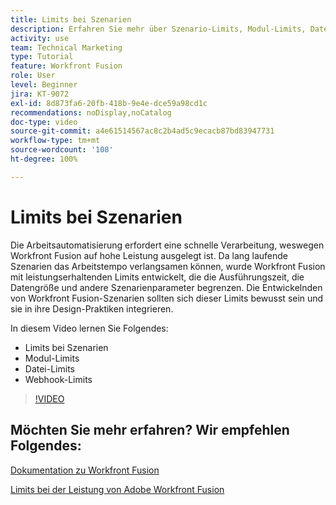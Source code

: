 ```yaml
---
title: Limits bei Szenarien
description: Erfahren Sie mehr über Szenario-Limits, Modul-Limits, Datei-Limits und Webhook-Limits in [!DNL Adobe Workfront Fusion].
activity: use
team: Technical Marketing
type: Tutorial
feature: Workfront Fusion
role: User
level: Beginner
jira: KT-9072
exl-id: 8d873fa6-20fb-418b-9e4e-dce59a98cd1c
recommendations: noDisplay,noCatalog
doc-type: video
source-git-commit: a4e61514567ac8c2b4ad5c9ecacb87bd83947731
workflow-type: tm+mt
source-wordcount: '108'
ht-degree: 100%

---
```


# Limits bei Szenarien

Die Arbeitsautomatisierung erfordert eine schnelle Verarbeitung, weswegen Workfront Fusion auf hohe Leistung ausgelegt ist. Da lang laufende Szenarien das Arbeitstempo verlangsamen können, wurde Workfront Fusion mit leistungserhaltenden Limits entwickelt, die die Ausführungszeit, die Datengröße und andere Szenarienparameter begrenzen. Die Entwickelnden von Workfront Fusion-Szenarien sollten sich dieser Limits bewusst sein und sie in ihre Design-Praktiken integrieren.

In diesem Video lernen Sie Folgendes:

* Limits bei Szenarien
* Modul-Limits
* Datei-Limits
* Webhook-Limits

>[!VIDEO](https://video.tv.adobe.com/v/335314/?quality=12&learn=on)

## Möchten Sie mehr erfahren? Wir empfehlen Folgendes:

[Dokumentation zu Workfront Fusion](https://experienceleague.adobe.com/docs/workfront/using/adobe-workfront-fusion/workfront-fusion-2.html?lang=de)

[Limits bei der Leistung von Adobe Workfront Fusion](https://experienceleague.adobe.com/docs/workfront/using/adobe-workfront-fusion/get-started-with-workfront-fusion/fusion-performance-guardrails.html?lang=de)
